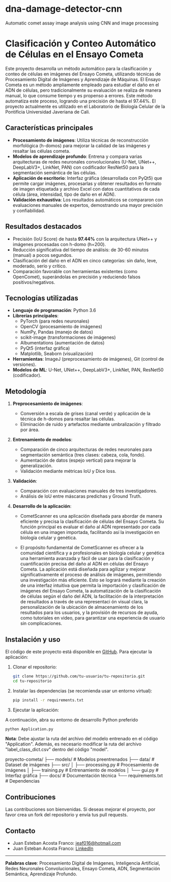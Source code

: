 # dna-damage-detector-cnn
Automatic comet assay image analysis using CNN and image processing


# Clasificación y Conteo Automático de Células en el Ensayo Cometa
Este proyecto desarrolla un método automático para la clasificación y conteo de células en imágenes del Ensayo Cometa, utilizando técnicas de Procesamiento Digital de Imágenes y Aprendizaje de Máquinas. El Ensayo Cometa es un método ampliamente empleado para estudiar el daño en el ADN de células, pero tradicionalmente su evaluación se realiza de manera manual, lo que consume tiempo y es propenso a errores. Este método automatiza este proceso, logrando una precisión de hasta el 97.44%.
El proyecto actualmente es utilizado en el Laboratorio de Biología Celular de la Pontificia Universidad Javeriana de Cali.

## Características principales
- **Procesamiento de imágenes**: Utiliza técnicas de reconstrucción morfológica (h-domos) para mejorar la calidad de las imágenes y resaltar las células cometa.
- **Modelos de aprendizaje profundo**: Entrena y compara varias arquitecturas de redes neuronales convolucionales (U-Net, UNet++, DeepLabV3+, LinkNet, PAN) con codificador ResNet50 para la segmentación semántica de las células.
- **Aplicación de escritorio**: Interfaz gráfica (desarrollada con PyQt5) que permite cargar imágenes, procesarlas y obtener resultados en formato de imagen etiquetada y archivo Excel con datos cuantitativos de cada célula (área, intensidad, tipo de daño en el ADN).
- **Validación exhaustiva**: Los resultados automáticos se compararon con evaluaciones manuales de expertos, demostrando una mayor precisión y confiabilidad.
## Resultados destacados
- Precisión (IoU Score) de hasta **97.44%** con la arquitectura UNet++ y imágenes procesadas con h-domo (h=200).
- Reducción significativa del tiempo de análisis: de 30-60 minutos (manual) a pocos segundos.
- Clasificación del daño en el ADN en cinco categorías: sin daño, leve, moderado, serio y crítico.
- Comparación favorable con herramientas existentes (como OpenComet), superándolas en precisión y reduciendo falsos positivos/negativos.
## Tecnologías utilizadas
- **Lenguaje de programación**: Python 3.6
- **Librerías principales**:
  - PyTorch (para redes neuronales)
  - OpenCV (procesamiento de imágenes)
  - NumPy, Pandas (manejo de datos)
  - scikit-image (transformaciones de imágenes)
  - Albumentations (aumentación de datos)
  - PyQt5 (interfaz gráfica)
  - Matplotlib, Seaborn (visualización)
- **Herramientas**: ImageJ (preprocesamiento de imágenes), Git (control de versiones).
- **Modelos de ML**: U-Net, UNet++, DeepLabV3+, LinkNet, PAN, ResNet50 (codificador).
## Metodología
1. **Preprocesamiento de imágenes**:
   - Conversión a escala de grises (canal verde) y aplicación de la técnica de h-domos para resaltar las células.
   - Eliminación de ruido y artefactos mediante umbralización y filtrado por área.
2. **Entrenamiento de modelos**:
   - Comparación de cinco arquitecturas de redes neuronales para segmentación semántica (tres clases: cabeza, cola, fondo).
   - Aumentación de datos (espejo vertical) para mejorar la generalización.
   - Validación mediante métricas IoU y Dice loss.
     
3. **Validación**:
   - Comparación con evaluaciones manuales de tres investigadores.
   - Análisis de IoU entre máscaras predichas y Ground Truth.
  
4. **Desarrollo de la aplicación**:
   - CometScanner es una aplicación diseñada para abordar de manera eficiente y precisa la clasificación de células del Ensayo Cometa. Su función principal es evaluar el daño al ADN representado por cada célula en una imagen importada, facilitando así la investigación en biología celular y genética.
   
   - El propósito fundamental de CometScanner es ofrecer a la comunidad científica y a profesionales en biología celular y genética una herramienta avanzada y fácil de usar para la clasificación y cuantificación precisa del daño al ADN en células del Ensayo Cometa. La aplicación está diseñada para agilizar y mejorar significativamente el proceso de análisis de imágenes, permitiendo una investigación más eficiente. Esto se logrará mediante la creación de una interfaz intuitiva que permita la importación y clasificación de imágenes del Ensayo Cometa, la automatización de la clasificación de células según el daño del ADN, la facilitación de la interpretación de resultados a través de una representaci ón visual clara, la personalización de la ubicación de almacenamiento de los resultados para los usuarios, y la provisión de recursos de ayuda, como tutoriales en video, para garantizar una experiencia de usuario sin complicaciones.
## Instalación y uso
El código de este proyecto está disponible en [GitHub](https://github.com/JuanesAF/dna-damage-detector-cnn). Para ejecutar la aplicación:
1. Clonar el repositorio:
   ```bash
   git clone https://github.com/tu-usuario/tu-repositorio.git
   cd tu-repositorio
   ```
2. Instalar las dependencias (se recomienda usar un entorno virtual):
   ```bash
   pip install -r requirements.txt
   ```
3. Ejecutar la aplicación:

A continuación, abra su entorno
de desarrollo Python preferido

   ```bash
   python Application.py
   ```
**Nota**: Debe ajustar la ruta del archivo del modelo entrenado en el código "Application". Además, es necesario modificar la ruta del archivo "label_class_dict.csv" dentro del código "model".

proyecto-cometa/
├── models/              # Modelos preentrenados
├── data/                # Dataset de imágenes
├── src/
│   ├── processing.py    # Procesamiento de imágenes
│   ├── training.py      # Entrenamiento de modelos
│   └── gui.py           # Interfaz gráfica
├── docs/                # Documentación técnica
└── requirements.txt     # Dependencias


## Contribuciones
Las contribuciones son bienvenidas. Si deseas mejorar el proyecto, por favor crea un fork del repositorio y envía tus pull requests.

## Contacto
- Juan Esteban Acosta Franco: [jeaf016@hotmail.com](mailto:jeaf016@hotmail.com)
- Juan Esteban Acosta Franco: [LinkedIn](https://www.linkedin.com/in/juanesacostaf)
---
**Palabras clave**: Procesamiento Digital de Imágenes, Inteligencia Artificial, Redes Neuronales Convolucionales, Ensayo Cometa, ADN, Segmentación Semántica, Aprendizaje Profundo.
